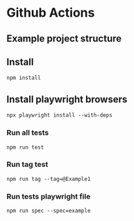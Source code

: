 # Github Actions

## Example project structure

## Install

```
npm install
```

## Install playwright browsers

```
npx playwright install --with-deps
```

### Run all tests

```
npm run test
```

### Run tag test

```
npm run tag --tag=@Example1
```

### Run tests playwright file

```
npm run spec --spec=example
```
